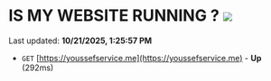 # IS MY WEBSITE RUNNING ? [![](https://img.shields.io/static/v1?label=Sponsor&message=%E2%9D%A4&logo=GitHub&color=%23fe8e86)](https://github.com/sponsors/Youssef-Lehmam)

Last updated: **10/21/2025, 1:25:57 PM**

- `GET` [https://youssefservice.me](https://youssefservice.me) - **Up** (292ms)
